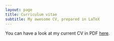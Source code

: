 ```yaml
---
layout: page
title: Curriculum vitae
subtitle: My awesome CV, prepared in LaTeX
---
```


You can have a look at my current CV in PDF <a href="{{ site.url }}/cv/cv.pdf" target="_blank">here</a>.
